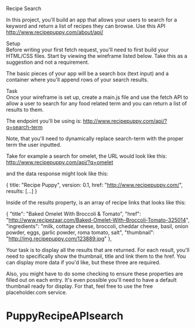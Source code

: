 Recipe Search

In this project, you'll build an app that allows your users to search for a keyword and return a list of recipes they can browse.
Use this API http://www.recipepuppy.com/about/api/

Setup  
Before writing your first fetch request, you'll need to first build your HTML/CSS files. Start by viewing the wireframe listed below. Take this as a suggestion and not a requirement.

The basic pieces of your app will be a search box (text input) and a container where you'll append rows of your search results.

Task  
Once your wireframe is set up, create a main.js file and use the fetch API to allow a user to search for any food related term and you can return a list of results to them.

The endpoint you'll be using is:
http://www.recipepuppy.com/api/?q=search-term

Note, that you'll need to dynamically replace search-term with the proper term the user inputted.

Take for example a search for omelet, the URL would look like this:
http://www.recipepuppy.com/api/?q=omelet

and the data response might look like this:

{
  title: "Recipe Puppy",
  version: 0.1,
  href: "http://www.recipepuppy.com/",
  results: [...]
}

Inside of the results property, is an array of recipe links that looks like this:

{
  "title": "Baked Omelet With Broccoli &amp; Tomato",
  "href": "http://www.recipezaar.com/Baked-Omelet-With-Broccoli-Tomato-325014",
  "ingredients": "milk, cottage cheese, broccoli, cheddar cheese, basil, onion powder, eggs, garlic powder, roma tomato, salt",
  "thumbnail": "http://img.recipepuppy.com/123889.jpg"
},

Your task is to display all the results that are returned. For each result, you'll need to specifically show the thumbnail, title and link them to the href. You can display more data if you'd like, but these three are required.

Also, you might have to do some checking to ensure these properties are filled out on each entry. It's even possible you'll need to have a default thumbnail ready for display. For that, feel free to use the free placeholder.com service.
# PuppyRecipeAPIsearch
